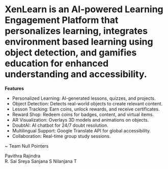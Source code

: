 # XenLearn is an AI-powered Learning Engagement Platform that personalizes learning, integrates environment based learning using object detection, and gamifies education for enhanced understanding and accessibility.

**Features**

- Personalized Learning: AI-generated lessons, quizzes, and projects.
- Object Detection: Detects real-world objects to create relevant content.
- Lesson Tracking: Earn coins, unlock rewards, and receive certificates.
- Reward Shop: Redeem coins for badges, content, and virtual items.
- AR Visualization: Overlays 3D models and animations on objects.
- DoubtAI: AI chatbot for 24/7 doubt resolution.
- Multilingual Support: Google Translate API for global accessibility.
- Collaboration: Real-time group study sessions.

~ Team Null Pointers

Pavithra Rajindra </br>
R. Sai Sreya
Sanjana S
Nilanjana T
